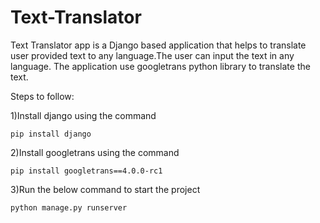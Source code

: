 # Text-Translator
Text Translator app is a Django based application that helps to translate user provided text to any language.The user can input the text in any language.
The application use googletrans python library to translate the text.

Steps to follow:

1)Install django using the command

```pip install django```

2)Install googletrans using the command

```pip install googletrans==4.0.0-rc1```

3)Run the below command to start the project

```python manage.py runserver```

